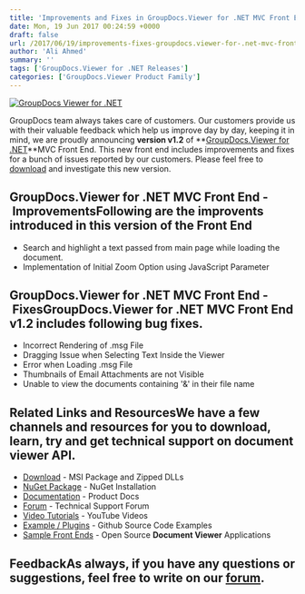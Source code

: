 ```yaml
---
title: 'Improvements and Fixes in GroupDocs.Viewer for .NET MVC Front End v1.2'
date: Mon, 19 Jun 2017 00:24:59 +0000
draft: false
url: /2017/06/19/improvements-fixes-groupdocs.viewer-for-.net-mvc-front-end-v1.2/
author: 'Ali Ahmed'
summary: ''
tags: ['GroupDocs.Viewer for .NET Releases']
categories: ['GroupDocs.Viewer Product Family']
---
```


[![GroupDocs Viewer for .NET](https://blog.groupdocs.com/wp-content/uploads/sites/4/2016/11/groupdocs-viewer-net.png)](http://groupdocs.com/dot-net/document-viewer-library)

GroupDocs team always takes care of customers. Our customers provide us with their valuable feedback which help us improve day by day, keeping it in mind, we are proudly announcing **version v1.2** of **[GroupDocs.Viewer for .NET](https://www.groupdocs.com/products/viewer/net)**MVC Front End. This new front end includes improvements and fixes for a bunch of issues reported by our customers. Please feel free to [download](https://github.com/groupdocs-viewer/GroupDocs.Viewer-for-.NET/releases/tag/MVC.v1.2) and investigate this new version.

## GroupDocs.Viewer for .NET MVC Front End - ImprovementsFollowing are the improvents introduced in this version of the Front End

*   Search and highlight a text passed from main page while loading the document.
*   Implementation of Initial Zoom Option using JavaScript Parameter

## GroupDocs.Viewer for .NET MVC Front End - FixesGroupDocs.Viewer for .NET MVC Front End v1.2 includes following bug fixes.

*   Incorrect Rendering of .msg File
*   Dragging Issue when Selecting Text Inside the Viewer
*   Error when Loading .msg File
*   Thumbnails of Email Attachments are not Visible
*   Unable to view the documents containing '&' in their file name

## Related Links and ResourcesWe have a few channels and resources for you to download, learn, try and get technical support on **document viewer API**.

*   [Download](http://downloads.groupdocs.com/viewer/net "Download API") - MSI Package and Zipped DLLs
*   [NuGet Package](https://www.nuget.org/packages/groupdocs-viewer-dotnet/ "Install from NuGet Package") - NuGet Installation
*   [Documentation](https://docs.groupdocs.com/viewer/net "Document Viewer API Documentation ") - Product Docs
*   [Forum](http://groupdocs.com/Community/forums/groupdocs.viewer-product-family/4/showforum.aspx "Technical Support Forum") - Technical Support Forum
*   [Video Tutorials](https://www.youtube.com/channel/UCgO8dwgI5KAsQCVegviVXYA/playlists "GroupDocs.Viewer video tutorials") - YouTube Videos
*   [Example / Plugins](https://github.com/groupdocsviewer/GroupDocs_Viewer_NET "download example project and front ends") - Github Source Code Examples
*   [Sample Front Ends](https://github.com/groupdocs-viewer/ "Open Source Document Viewer Applications") - Open Source **Document Viewer** Applications

## FeedbackAs always, if you have any questions or suggestions, feel free to write on our [forum](http://groupdocs.com/Community/forums/groupdocs.viewer-product-family/4/showforum.aspx "Technical Support Forum").





